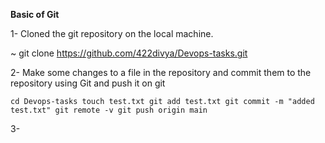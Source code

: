 **Basic of Git**

1- Cloned the git repository on the local machine.

~ git clone https://github.com/422divya/Devops-tasks.git

2- Make some changes to a file in the repository and commit them to the repository using Git and push it on git

 `cd Devops-tasks
 touch test.txt
 git add test.txt
 git commit -m "added test.txt"
 git remote -v
 git push origin main`
 
 3- 
